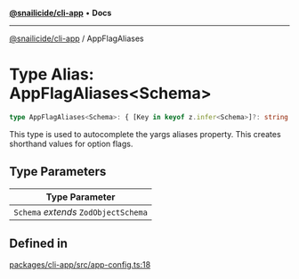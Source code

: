 [**@snailicide/cli-app**](../README.md) • **Docs**

---

[@snailicide/cli-app](../README.md) / AppFlagAliases

# Type Alias: AppFlagAliases\<Schema\>

```ts
type AppFlagAliases<Schema>: { [Key in keyof z.infer<Schema>]?: string };
```

This type is used to autocomplete the yargs aliases property. This creates shorthand values for option flags.

## Type Parameters

| Type Parameter                       |
| ------------------------------------ |
| `Schema` _extends_ `ZodObjectSchema` |

## Defined in

[packages/cli-app/src/app-config.ts:18](https://github.com/gbtunney/snailicide-monorepo/blob/master/packages/cli-app/src/app-config.ts#L18)
